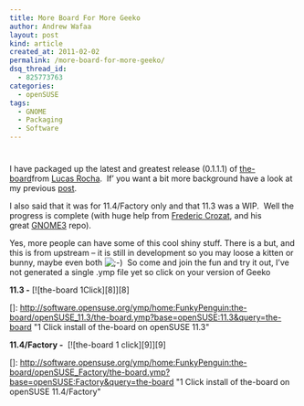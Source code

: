 ```yaml
---
title: More Board For More Geeko
author: Andrew Wafaa
layout: post
kind: article
created_at: 2011-02-02
permalink: /more-board-for-more-geeko/
dsq_thread_id:
  - 825773763
categories:
  - openSUSE
tags:
  - GNOME
  - Packaging
  - Software
---
```

# 

I have packaged up the latest and greatest release (0.1.1.1) of [the-board][1]from [Lucas Rocha][2].  If’ you want a bit more background have a look at my previous [post][3].

 [1]: http://live.gnome.org/TheBoardProject "The Board project"
 [2]: http://lucasr.org/ "lucas rat mundo"
 [3]: http://www.wafaa.eu/entry/the-board---packaged-for-your-pleasure-1-50.html "The Board - packaged for your pleasure"

I also said that it was for 11.4/Factory only and that 11.3 was a WIP.  Well the progress is complete (with huge help from [Frederic Crozat][4], and his great [GNOME3][5] repo).

 [4]: http://blog.crozat.net/ "fcrozat - a crazy French man"
 [5]: http://blog.crozat.net/2011/01/gnome-3-live-cd-usb-test-image.html "GNOME3 Image for openSUSE"

Yes, more people can have some of this cool shiny stuff. There is a but, and this is from upstream – it is still in development so you may loose a kitten or bunny, maybe even both ![;-)][6]  So come and join the fun and try it out, I’ve not generated a single .ymp file yet so click on your version of Geeko

 [6]: http://andrew.wafaa.eu/blog/wp-includes/images/smilies/icon_wink.gif

**11.3 -** [![the-board 1Click][8]][8]

 []: http://software.opensuse.org/ymp/home:FunkyPenguin:the-board/openSUSE_11.3/the-board.ymp?base=openSUSE:11.3&query=the-board "1 Click install of the-board on openSUSE 11.3"

**11.4/Factory -**  [![the-board 1 click][9]][9]

 []: http://software.opensuse.org/ymp/home:FunkyPenguin:the-board/openSUSE_Factory/the-board.ymp?base=openSUSE:Factory&query=the-board "1 Click install of the-board on openSUSE 11.4/Factory"
